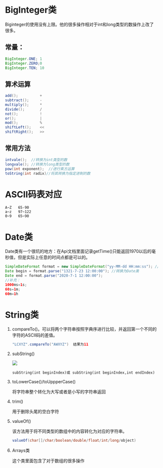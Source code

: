 # BigInteger类

Biginteger的使用没有上限。他的很多操作相对于int和long类型的数操作上改了很多。

## 常量：

```java
BigInteger.ONE; 1
BigInteger.ZERO;0
BigInteger.TEN; 10
```

## 算术运算

```java
add();			+
subtract();		-
multiply();		*
divide();		/
not();			!
or();			|
mod();			%
shiftLeft();	<<
shiftRight();	>>
```

## 常用方法

```java
intvale();	//转换为int类型的数
longvale(); //转换为long类型的数
pow(int exponent);  //进行乘方运算
toString(int radix)//将其转换为指定进制的数
```

# ASCII码表对应

```
A~Z   65-90
a~z	  97~122
0~9	  65~90
```

# Date类

Date类有一个很坑的地方：在Api文档里面记录getTime()只能返回1970以后的毫秒值，但是实际上任意的时间点都是可以的。

```java
SimpleDateFormat format = new SimpleDateFormat("yy-MM-dd HH:mm:ss"); //指定了日期的格式
Date begin = format.parse("1321-7-23 12:00:00"); //转换为Date类
Date end = format.parse("2020-7-1 12:00:00");
//补充：
1000ms=1s;
60s=1m;
60m=1h
```

# String类

1. compareTo()。可以将两个字符串按照字典序进行比较，并返回第一个不同的字符的ASCII码的差值。

   ```java
   "LCXYZ".compareTo("AWXYZ")  结果为11
   ```

2. subString()

   ![](https://www.runoob.com/wp-content/uploads/2016/05/java-substring-20201208.png)

   ```
   subString(int beginIndex)或 subString(int beginIndex,int endIndex)
   ```

3. toLowerCase()/toUppperCase()

   将字符串整个转化为大写或者是小写的字符串返回

4. trim()

   用于删除头尾的空白字符

5. valueOf()

   该方法用于将不同类型的数组中的内容转化为对应的字符串。

   ```java
   valueOf(char[]/char/boolean/double/float/int/long/object)
   ```

6. Arrays类

   这个类里面包含了对于数组的很多操作